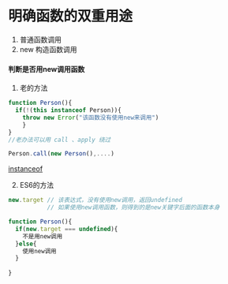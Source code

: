 # 明确函数的双重用途

1. 普通函数调用
2. new  构造函数调用



#### 判断是否用new调用函数

1. 老的方法 

```js
function Person(){
  if(!(this instanceof Person)){
  	throw new Error("该函数没有使用new来调用")
	}
}
//老办法可以用 call 、apply 绕过

Person.call(new Person(),....)

```

[instanceof](https://developer.mozilla.org/zh-CN/docs/Web/JavaScript/Reference/Operators/instanceof)

2. ES6的方法

```js
new.target // 该表达式，没有使用new调用，返回undefined
           // 如果使用new调用函数，则得到的是new关键字后面的函数本身

function Person(){
  if(new.target === undefined){
    不是用new调用
  }else{
    使用new调用
  }
  
}
```

